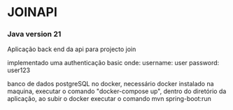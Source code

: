 # JOINAPI
### Java version 21

Aplicação back end da api para projecto join

implementado uma authenticação basic onde: 
username: user
password: user123

banco de dados postgreSQL no docker, necessário docker instalado na maquina, executar o comando "docker-compose up", dentro do diretório da aplicação, ao subir o docker executar o comando mvn spring-boot:run
